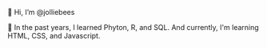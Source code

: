 👋  Hi, I’m @jolliebees

:herb: In the past years, I learned Phyton, R, and SQL. And currently, I'm  learning HTML, CSS, and Javascript.

<!---
jolliebees/jolliebees is a ✨ special ✨ repository because its `README.md` (this file) appears on your GitHub profile.
You can click the Preview link to take a look at your changes.
--->
